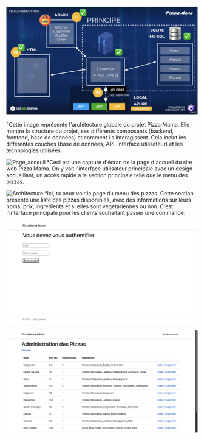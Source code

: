 ![Architecture](Architechture_complet_Pizza_Mama.png)

°Cette image représente l'architecture globale du projet Pizza Mama. Elle montre la structure du projet,
ses différents composants (backend, frontend, base de données) et comment ils interagissent.
Cela inclut les différentes couches (base de données, API, interface utilisateur) et les technologies utilisées.

![Page_acceuil](Accueil_PizzaMama.png)
°Ceci est une capture d'écran de la page d'accueil du site web  Pizza Mama. 
On y voit l'interface utilisateur principale avec un design accueillant, 
un accès rapide a la section principale telle que le menu des pizzas.

![Architecture](Menu_pizzasMama.png)
°Ici, tu peux voir la page du menu des pizzas. Cette section présente une liste des pizzas disponibles, 
avec des informations sur leurs noms, prix, 
ingrédients et si elles sont végétariennes ou non. 
C'est l'interface principale pour les clients souhaitant passer une commande.

![Architecture](Admin_pizzaMama.png)

![Architecture](Gestion_Pizzas.png)
